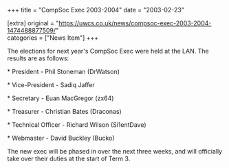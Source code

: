 +++
title = "CompSoc Exec 2003-2004"
date = "2003-02-23"

[extra]
original = "https://uwcs.co.uk/news/compsoc-exec-2003-2004-1474488877509/"    
categories = ["News Item"]
+++

The elections for next year's CompSoc Exec were held at the LAN. The results are as follows:

\* President - Phil Stoneman (DrWatson)

\* Vice-President - Sadiq Jaffer

\* Secretary - Euan MacGregor (zx64)

\* Treasurer - Christian Bates (Draconas)

\* Technical Officer - Richard Wilson (Si1entDave)

\* Webmaster - David Buckley (Bucko)

The new exec will be phased in over the next three weeks, and will officially take over their duties at the start of Term 3.


